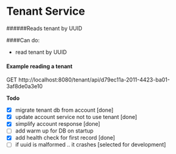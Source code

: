# Tenant Service
######Reads tenant by UUID

####Can do:
- read tenant by UUID

#### Example reading a tenant
GET http://localhost:8080/tenant/api/d79ec11a-2011-4423-ba01-3af8de0a3e10

**Todo**
- [x] migrate tenant db from account [done]
- [x] update account service not to use tenant [done]
- [x] simplify account response [done]
- [ ] add warm up for DB on startup
- [x] add health check for first record [done]
- [ ] if uuid is malformed .. it crashes [selected for development]